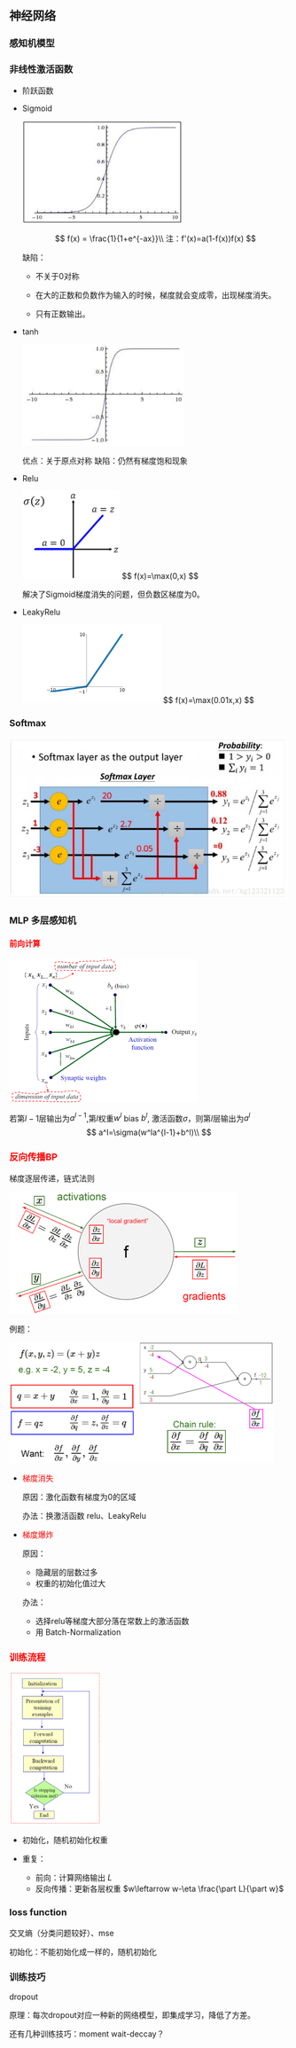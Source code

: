 ## 神经网络

### 感知机模型



### 非线性激活函数

* 阶跃函数

* Sigmoid

  <img src="imag/图片56.png" alt="图片54" style="zoom: 80%;" />

  $$
  f(x) = \frac{1}{1+e^{-ax}}\\
  注：f'(x)=a(1-f(x))f(x)
  $$
  
  缺陷：
  
  * 不关于0对称
  
  * 在大的正数和负数作为输入的时候，梯度就会变成零，出现梯度消失。
  * 只有正数输出。
  
* tanh

  <img src="imag/图片58.png" alt="图片54" style="zoom: 80%;" />

  优点：关于原点对称
  缺陷：仍然有梯度饱和现象

  

* Relu
  
  <img src="imag/图片57.png" alt="图片54" style="zoom: 50%;" />
  $$
  f(x)=\max(0,x)
  $$
  
  解决了Sigmoid梯度消失的问题，但负数区梯度为0。
  
* LeakyRelu

   <img src="imag/图片59.png" alt="图片54" style="zoom: 50%;" />
   $$
  f(x)=\max(0.01x,x)
  $$



### Softmax

<img src="imag/图片55.png" alt="图片54" style="zoom: 80%;" />



### MLP 多层感知机

#### <font color='red'>前向计算</font>

<img src="imag/图片54.png" alt="图片54" style="zoom:50%;" />

若第$l-1$层输出为$a^{l-1}$,第$l$权重$w^l$ bias $b^l$, 激活函数$\sigma$，则第$l$层输出为$a^{l}$
$$
a^l=\sigma(w^la^{l-1}+b^l)\\
$$



### <font color='red'>反向传播BP</font>

梯度逐层传递，链式法则

<img src="imag/图片64.png" alt="图片54" style="zoom:50%;" />

例题：

<img src="imag/图片65.png" alt="图片54" style="zoom:50%;" />



* <font color='red'>梯度消失</font>

  原因：激化函数有梯度为0的区域

  办法：换激活函数 relu、LeakyRelu

* <font color='red'>梯度爆炸</font>

  原因：
  
  * 隐藏层的层数过多
  * 权重的初始化值过大
  
  办法： 
  
  * 选择relu等梯度大部分落在常数上的激活函数
  * 用 Batch-Normalization



### <font color='red'>训练流程</font>

<img src="imag/图片63.png" alt="图片54" style="zoom:50%;" />

* 初始化，随机初始化权重

* 重复：
  * 前向：计算网络输出 $L$
  * 反向传播：更新各层权重 $w\leftarrow w-\eta \frac{\part L}{\part w}$



### loss function

交叉熵（分类问题较好）、mse

初始化：不能初始化成一样的，随机初始化



### 训练技巧

dropout

原理：每次dropout对应一种新的网络模型，即集成学习，降低了方差。



还有几种训练技巧：moment wait-deccay？

